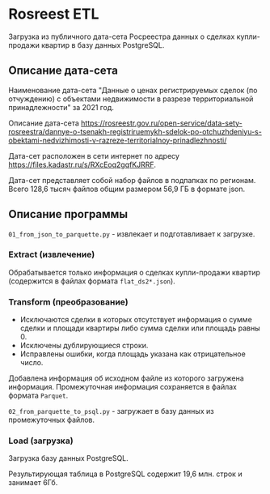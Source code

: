 # Rosreest ETL

Загрузка из публичного дата-сета Росреестра данных о сделках купли-продажи квартир в базу данных PostgreSQL.

## Описание дата-сета

Наименование дата-сета "Данные о ценах регистрируемых сделок (по отчуждению) с объектами недвижимости в разрезе территориальной принадлежности" за 2021 год.


Описание дата-сета https://rosreestr.gov.ru/open-service/data-sety-rosreestra/dannye-o-tsenakh-registriruemykh-sdelok-po-otchuzhdeniyu-s-obektami-nedvizhimosti-v-razreze-territorialnoy-prinadlezhnosti/


Дата-сет расположен в сети интернет по адресу https://files.kadastr.ru/s/RXcEoq2gqfKJRRF.


Дата-сет представляет собой набор файлов в подпапках по регионам. Всего 128,6 тысяч файлов общим размером 56,9 ГБ в формате json.

## Описание программы

`01_from_json_to_parquette.py` - извлекает и подготавливает к загрузке.
### Extract (извлечение)

 Обрабатывается только информация о сделках купли-продажи квартир (содержится в файлах формата `flat_ds2*.json`).

### Transform (преобразование)
+ Исключаются сделки в которых отсутствует информация о сумме сделки и площади квартиры либо сумма сделки или площадь равны 0. 
+ Исключены дублирующиеся строки. 
+ Исправлены ошибки, когда площадь указана как отрицательное число.

Добавлена информация об исходном файле из которого загружена информация.
Промежуточная информация сохраняется в файлах формата `Parquet`.

`02_from_parquette_to_psql.py` - загружает в базу данных из промежуточных файлов.

### Load (загрузка)

Загрузка базу данных PostgreSQL.

Результирующая таблица в PostgreSQL содержит 19,6 млн. строк и занимает 6Гб.



